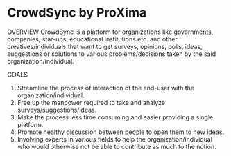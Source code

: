 # CrowdSync by ProXima
OVERVIEW
CrowdSync is a platform for organizations like governments, companies, star-ups, educational institutions etc. and other creatives/individuals that want to get surveys, opinions, polls, ideas, suggestions or solutions to various problems/decisions taken by the said organization/individual.

GOALS
1.	Streamline the process of interaction of the end-user with the organization/individual.
2.	Free up the manpower required to take and analyze surveys/suggestions/ideas.
3.	Make the process less time consuming and easier providing a single platform.
4.	Promote healthy discussion between people to open them to new ideas.
5.	Involving experts in various fields to help the organization/individual who would otherwise not be able to contribute as much to the notion.

